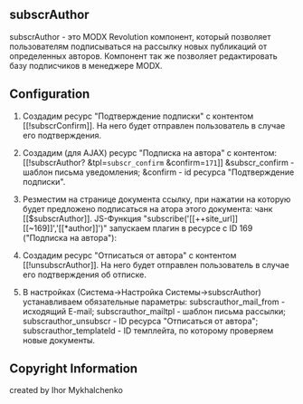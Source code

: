 ## subscrAuthor

subscrAuthor - это MODX Revolution компонент, который позволяет пользователям подписываться 
на рассылку новых публикаций от определенных авторов.
Компонент так же позволяет редактировать базу подписчиков в менеджере MODX.

## Configuration 

1. Создадим ресурс "Подтверждение подписки" с контентом [[!subscrConfirm]].
На него будет отправлен пользователь в случае его подтверждения.

2. Создадим (для AJAX) ресурс "Подписка на автора" с контентом:
[[!subscrAuthor? &tpl=`subscr_confirm` &confirm=`171`]]
&subscr_confirm - шаблон письма уведомления;
&confirm - id ресурса "Подтверждение подписки".

3. Резместим на странице документа ссылку, при нажатии на которую
будет предложено подписаться на атора этого документа: чанк [[$subscrAuthor]].
JS-Функция "subscribe('[[++site_url]][[~169]]','[[*author]]')" запускаем плагин в ресурсе с ID 169 ("Подписка на автора"):

4. Создадим ресурс "Отписаться от автора" с контентом [[!unsubscrAuthor]].
На него будет отправлен пользователь в случае его подтверждения об отписке.

5. В настройках (Система->Настройка Системы->subscrAuthor) устанавливаем обязательные параметры:
subscrauthor_mail_from - исходящий E-mail;
subscrauthor_mailtpl - шаблон письма рассылки;	
subscrauthor_unsubscr - ID ресурса "Отписаться от автора";
subscrauthor_templateId - ID темплейта, по которому проверяем новые документы.

## Copyright Information 

created by Ihor Mykhalchenko